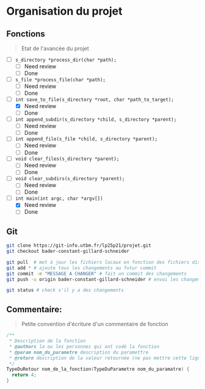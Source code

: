 # Organisation du projet

## Fonctions
> Etat de l'avancée du projet

- [ ] `s_directory *process_dir(char *path);`  
    - [ ] Need review
    - [ ] Done
- [ ] `s_file *process_file(char *path);`  
    - [ ] Need review
    - [ ] Done
- [ ] `int save_to_file(s_directory *root, char *path_to_target);`  
    - [x] Need review
    - [ ] Done
- [ ] `int append_subdir(s_directory *child, s_directory *parent);`  
    - [ ] Need review
    - [ ] Done
- [ ] `int append_file(s_file *child, s_directory *parent);`  
    - [ ] Need review
    - [ ] Done
- [ ] `void clear_files(s_directory *parent);`  
    - [ ] Need review
    - [ ] Done
- [ ] `void clear_subdirs(s_directory *parent);`  
    - [ ] Need review
    - [ ] Done
- [ ] `int main(int argc, char *argv[])`  
    - [x] Need review
    - [ ] Done

## Git

```sh
git clone https://git-info.utbm.fr/lp25p21/projet.git
git checkout bader-constant-gillard-schneider

git pull  # met à jour les fichiers locaux en fonction des fichiers distants
git add * # ajoute tous les changements au futur commit
git commit -m "MESSAGE A CHANGER" # fait un commit des changements
git push -u origin bader-constant-gillard-schneider # envoi les changements sur gitlab

git status # check s'il y a des changements
```

## Commentaire:
> Petite convention d'écriture d'un commentaire de fonction

```C
/**
 * Description de la fonction
 * @authors la ou les personnes qui ont codé la fonction
 * @param nom_du_parametre description du paramettre
 * @return description de la valeur retournée (ne pas mettre cette ligne si void)
 */
TypeDuRetour nom_de_la_fonction(TypeDuParametre nom_du_paramatre) {
  return 4;
}
```